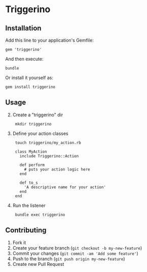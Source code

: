 # Triggerino

## Installation

Add this line to your application's Gemfile:

    gem 'triggerino'

And then execute:

    bundle

Or install it yourself as:

    gem install triggerino

## Usage

2. Create a "triggerino" dir

		mkdir triggerino

3. Define your action classes
	
		touch triggerino/my_action.rb

    	class MyAction
      	  include Triggerino::Action

      	  def perform
            # puts your action logic here
      	  end

      	  def to_s
            'A descriptive name for your action'
      	  end
    	end

2. Run the listener

  		bundle exec triggerino

## Contributing

1. Fork it
2. Create your feature branch (`git checkout -b my-new-feature`)
3. Commit your changes (`git commit -am 'Add some feature'`)
4. Push to the branch (`git push origin my-new-feature`)
5. Create new Pull Request
